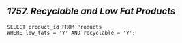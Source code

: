 *1757. Recyclable and Low Fat Products*
--------------------------------------------

```
SELECT product_id FROM Products
WHERE low_fats = 'Y' AND recyclable = 'Y';
```
